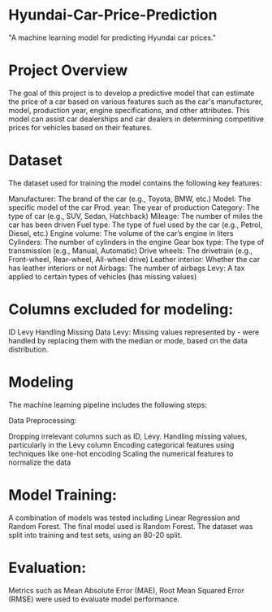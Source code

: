 # Hyundai-Car-Price-Prediction
"A machine learning model for predicting Hyundai car prices."
# Project Overview
The goal of this project is to develop a predictive model that can estimate the price of a car based on various features such as the car's manufacturer, model, production year, engine specifications, and other attributes. This model can assist car dealerships and car dealers in determining competitive prices for vehicles based on their features.
# Dataset
The dataset used for training the model contains the following key features:

Manufacturer: The brand of the car (e.g., Toyota, BMW, etc.)
Model: The specific model of the car
Prod. year: The year of production
Category: The type of car (e.g., SUV, Sedan, Hatchback)
Mileage: The number of miles the car has been driven
Fuel type: The type of fuel used by the car (e.g., Petrol, Diesel, etc.)
Engine volume: The volume of the car’s engine in liters
Cylinders: The number of cylinders in the engine
Gear box type: The type of transmission (e.g., Manual, Automatic)
Drive wheels: The drivetrain (e.g., Front-wheel, Rear-wheel, All-wheel drive)
Leather interior: Whether the car has leather interiors or not
Airbags: The number of airbags
Levy: A tax applied to certain types of vehicles (has missing values)
# Columns excluded for modeling:

ID
Levy
Handling Missing Data
Levy: Missing values represented by - were handled by replacing them with the median or mode, based on the data distribution.
# Modeling
The machine learning pipeline includes the following steps:

Data Preprocessing:

Dropping irrelevant columns such as ID, Levy.
Handling missing values, particularly in the Levy column
Encoding categorical features using techniques like one-hot encoding
Scaling the numerical features to normalize the data
# Model Training:

A combination of models was tested including Linear Regression and Random Forest.
The final model used is  Random Forest.
The dataset was split into training and test sets, using an 80-20 split.
# Evaluation:

Metrics such as Mean Absolute Error (MAE), Root Mean Squared Error (RMSE) were used to evaluate model performance.
